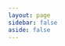 ```yaml
---
layout: page
sidebar: false
aside: false
---
```


<script setup>
import LicensePurchaseSuccess from '../.vitepress/theme/license/LicensePurchaseSuccess.vue';
</script>

<ClientOnly>
    <LicensePurchaseSuccess />
</ClientOnly>

